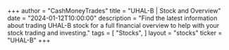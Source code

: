 +++
author = "CashMoneyTrades"
title = "UHAL-B | Stock and Overview"
date = "2024-01-12T10:00:00"
description = "Find the latest information about trading UHAL-B stock for a full financial overview to help with your stock trading and investing."
tags = [
"Stocks",
]
layout = "stocks"
ticker = "UHAL-B"
+++
        


    
        